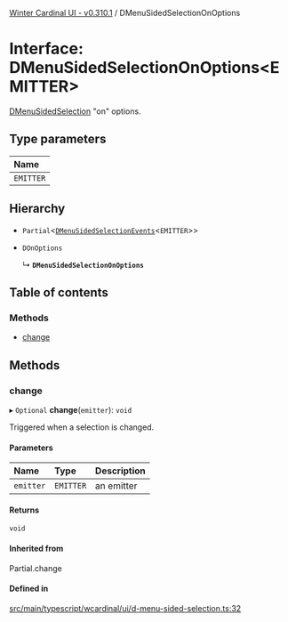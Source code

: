 [Winter Cardinal UI - v0.310.1](../index.md) / DMenuSidedSelectionOnOptions

# Interface: DMenuSidedSelectionOnOptions<EMITTER\>

[DMenuSidedSelection](../classes/DMenuSidedSelection.md) "on" options.

## Type parameters

| Name |
| :------ |
| `EMITTER` |

## Hierarchy

- `Partial`<[`DMenuSidedSelectionEvents`](DMenuSidedSelectionEvents.md)<`EMITTER`\>\>

- `DOnOptions`

  ↳ **`DMenuSidedSelectionOnOptions`**

## Table of contents

### Methods

- [change](DMenuSidedSelectionOnOptions.md#change)

## Methods

### change

▸ `Optional` **change**(`emitter`): `void`

Triggered when a selection is changed.

#### Parameters

| Name | Type | Description |
| :------ | :------ | :------ |
| `emitter` | `EMITTER` | an emitter |

#### Returns

`void`

#### Inherited from

Partial.change

#### Defined in

[src/main/typescript/wcardinal/ui/d-menu-sided-selection.ts:32](https://github.com/winter-cardinal/winter-cardinal-ui/blob/v0.310.1/src/main/typescript/wcardinal/ui/d-menu-sided-selection.ts#L32)
